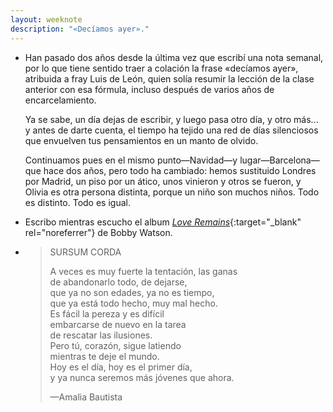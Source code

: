 ```yaml
---
layout: weeknote
description: "«Decíamos ayer»."
---
```


- Han pasado dos años desde la última vez que escribí una nota semanal, por lo
  que tiene sentido traer a colación la frase «decíamos ayer», atribuida a fray
  Luis de León, quien solía resumir la lección de la clase anterior con esa
  fórmula, incluso después de varios años de encarcelamiento.

  Ya se sabe, un día dejas de escribir, y luego pasa otro día, y otro más... y antes
  de darte cuenta, el tiempo ha tejido una red de días silenciosos que envuelven
  tus pensamientos en un manto de olvido.

  Continuamos pues en el mismo punto—Navidad—y lugar—Barcelona—que hace dos
  años, pero todo ha cambiado: hemos sustituido Londres por Madrid, un piso por
  un ático, unos vinieron y otros se fueron, y Olivia es otra persona distinta,
  porque un niño son muchos niños. Todo es distinto. Todo es igual.

- Escribo mientras escucho el album [_Love Remains_][1]{:target="_blank" rel="noreferrer"} de Bobby Watson.

- > SURSUM CORDA
  >
  > A veces es muy fuerte la tentación, las ganas  
  > de abandonarlo todo, de dejarse,  
  > que ya no son edades, ya no es tiempo,  
  > que ya está todo hecho, muy mal hecho.  
  > Es fácil la pereza y es difícil  
  > embarcarse de nuevo en la tarea  
  > de rescatar las ilusiones.  
  > Pero tú, corazón, sigue latiendo  
  > mientras te deje el mundo.  
  > Hoy es el día, hoy es el primer día,  
  > y ya nunca seremos más jóvenes que ahora.
  >
  > —Amalia Bautista


[1]: https://www.youtube.com/watch?v=8p16EG6iBxQ
